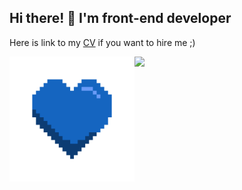 ## Hi there! 👋 I'm front-end developer
Here is link to my [CV](https://mnik01.notion.site/70447c0ca6634f40a0757df88c784ec0) if you want to hire me ;)

<!-- ![](heart.gif)
![mnik01's GitHub stats](
  https://github-readme-stats.vercel.app/api?username=mnik01&hide=stars&count_private=true&show_icons=true&theme=tokyonight
) -->
<div style="display: flex;">
  <img style="width: 200px;" src="./heart.gif">
  <img style="width: 400px;" src="https://github-readme-stats.vercel.app/api?username=mnik01&hide=stars&count_private=true&show_icons=true&theme=tokyonight">
</div>
